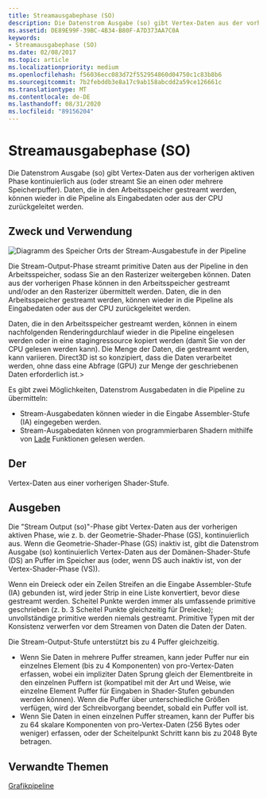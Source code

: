 ```yaml
---
title: Streamausgabephase (SO)
description: Die Datenstrom Ausgabe (so) gibt Vertex-Daten aus der vorherigen aktiven Phase kontinuierlich aus (oder streamt Sie an einen oder mehrere Speicherpuffer). Daten, die in den Arbeitsspeicher gestreamt werden, können wieder in die Pipeline als Eingabedaten oder aus der CPU zurückgeleitet werden.
ms.assetid: DE89E99F-39BC-4B34-B80F-A7D373AA7C0A
keywords:
- Streamausgabephase (SO)
ms.date: 02/08/2017
ms.topic: article
ms.localizationpriority: medium
ms.openlocfilehash: f56036ecc083d72f552954860d04750c1c83b8b6
ms.sourcegitcommit: 7b2febddb3e8a17c9ab158abcdd2a59ce126661c
ms.translationtype: MT
ms.contentlocale: de-DE
ms.lasthandoff: 08/31/2020
ms.locfileid: "89156204"
---
```

# <a name="stream-output-so-stage"></a>Streamausgabephase (SO)


Die Datenstrom Ausgabe (so) gibt Vertex-Daten aus der vorherigen aktiven Phase kontinuierlich aus (oder streamt Sie an einen oder mehrere Speicherpuffer). Daten, die in den Arbeitsspeicher gestreamt werden, können wieder in die Pipeline als Eingabedaten oder aus der CPU zurückgeleitet werden.

## <a name="span-idpurpose_and_usesspanspan-idpurpose_and_usesspanspan-idpurpose_and_usesspanpurpose-and-uses"></a><span id="Purpose_and_uses"></span><span id="purpose_and_uses"></span><span id="PURPOSE_AND_USES"></span>Zweck und Verwendung


![Diagramm des Speicher Orts der Stream-Ausgabestufe in der Pipeline](images/d3d10-pipeline-stages-so.png)

Die Stream-Output-Phase streamt primitive Daten aus der Pipeline in den Arbeitsspeicher, sodass Sie an den Rasterizer weitergeben können. Daten aus der vorherigen Phase können in den Arbeitsspeicher gestreamt und/oder an den Rasterizer übermittelt werden. Daten, die in den Arbeitsspeicher gestreamt werden, können wieder in die Pipeline als Eingabedaten oder aus der CPU zurückgeleitet werden.

Daten, die in den Arbeitsspeicher gestreamt werden, können in einem nachfolgenden Renderingdurchlauf wieder in die Pipeline eingelesen werden oder in eine stagingressource kopiert werden (damit Sie von der CPU gelesen werden kann). Die Menge der Daten, die gestreamt werden, kann variieren. Direct3D ist so konzipiert, dass die Daten verarbeitet werden, ohne dass eine Abfrage (GPU) zur Menge der geschriebenen Daten erforderlich ist.&gt;

Es gibt zwei Möglichkeiten, Datenstrom Ausgabedaten in die Pipeline zu übermitteln:

-   Stream-Ausgabedaten können wieder in die Eingabe Assembler-Stufe (IA) eingegeben werden.
-   Stream-Ausgabedaten können von programmierbaren Shadern mithilfe von [Lade](/windows/desktop/direct3dhlsl/dx-graphics-hlsl-to-load) Funktionen gelesen werden.

## <a name="span-idinputspanspan-idinputspanspan-idinputspaninput"></a><span id="Input"></span><span id="input"></span><span id="INPUT"></span>Der


Vertex-Daten aus einer vorherigen Shader-Stufe.

## <a name="span-idoutputspanspan-idoutputspanspan-idoutputspanoutput"></a><span id="Output"></span><span id="output"></span><span id="OUTPUT"></span>Ausgeben


Die "Stream Output (so)"-Phase gibt Vertex-Daten aus der vorherigen aktiven Phase, wie z. b. der Geometrie-Shader-Phase (GS), kontinuierlich aus. Wenn die Geometrie-Shader-Phase (GS) inaktiv ist, gibt die Datenstrom Ausgabe (so) kontinuierlich Vertex-Daten aus der Domänen-Shader-Stufe (DS) an Puffer im Speicher aus (oder, wenn DS auch inaktiv ist, von der Vertex-Shader-Phase (VS)).

Wenn ein Dreieck oder ein Zeilen Streifen an die Eingabe Assembler-Stufe (IA) gebunden ist, wird jeder Strip in eine Liste konvertiert, bevor diese gestreamt werden. Scheitel Punkte werden immer als umfassende primitive geschrieben (z. b. 3 Scheitel Punkte gleichzeitig für Dreiecke); unvollständige primitive werden niemals gestreamt. Primitive Typen mit der Konsistenz verwerfen vor dem Streamen von Daten die Daten der Daten.

Die Stream-Output-Stufe unterstützt bis zu 4 Puffer gleichzeitig.

-   Wenn Sie Daten in mehrere Puffer streamen, kann jeder Puffer nur ein einzelnes Element (bis zu 4 Komponenten) von pro-Vertex-Daten erfassen, wobei ein impliziter Daten Sprung gleich der Elementbreite in den einzelnen Puffern ist (kompatibel mit der Art und Weise, wie einzelne Element Puffer für Eingaben in Shader-Stufen gebunden werden können). Wenn die Puffer über unterschiedliche Größen verfügen, wird der Schreibvorgang beendet, sobald ein Puffer voll ist.
-   Wenn Sie Daten in einen einzelnen Puffer streamen, kann der Puffer bis zu 64 skalare Komponenten von pro-Vertex-Daten (256 Bytes oder weniger) erfassen, oder der Scheitelpunkt Schritt kann bis zu 2048 Byte betragen.

## <a name="span-idrelated-topicsspanrelated-topics"></a><span id="related-topics"></span>Verwandte Themen


[Grafikpipeline](graphics-pipeline.md)

 

 